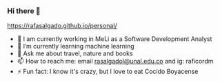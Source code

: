 ### Hi there 👋

https://rafasalgado.github.io/personal/

- 🔭 I am currently working in MeLi as a Software Development Analyst
- 🌱 I’m currently learning machine learning 
- 💬 Ask me about travel, nature and books
- 📫 How to reach me: email rasalgadol@unal.edu.co  and ig: raficordm
- ⚡ Fun fact:  I know it's crazy, but I love to eat Cocido Boyacense

